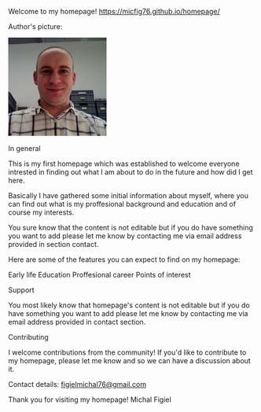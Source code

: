 
Welcome to my homepage! 
https://micfig76.github.io/homepage/

Author's picture:

![Michal](images/mojezdjecie.jpg)


In general

This is my first homepage which was established to welcome everyone intrested in finding out what I am about to do in the future and how did I get here.


Basically I have gathered some initial information about myself, where you can find out what is my proffesional background and education and of course my interests.


You sure know that the content is not editable but if you do have something you want to add please let me know by contacting me via email address provided in section contact.


Here are some of the features you can expect to find on my homepage:



Early life
Education
Proffesional career
Points of interest 

Support

You most likely know that homepage's content is not editable but if you do have something you want to add please let me know by contacting me via email address provided in contact section.


Contributing

I welcome contributions from the community! If you'd like to contribute to my homepage, please let me know and so we can have a discussion about it.

Contact details:
figielmichal76@gmail.com


Thank you for visiting my homepage!
Michal Figiel 

